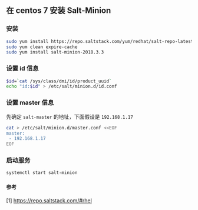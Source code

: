 ## 在 centos 7 安装 Salt-Minion



### 安装

```bash
sudo yum install https://repo.saltstack.com/yum/redhat/salt-repo-latest.el7.noarch.rpm
sudo yum clean expire-cache
sudo yum install salt-minion-2018.3.3
```





### 设置 id 信息

```bash
$id=`cat /sys/class/dmi/id/product_uuid`
echo "id:$id" > /etc/salt/minion.d/id.conf
```



### 设置 master 信息

先确定 `salt-master` 的地址，下面假设是 `192.168.1.17`

 ```bash
cat > /etc/salt/minion.d/master.conf <<EOF
master:
  - 192.168.1.17
EOF
 ```



### 启动服务

```bash
systemctl start salt-minion
```



#### 参考

[1] https://repo.saltstack.com/#rhel









